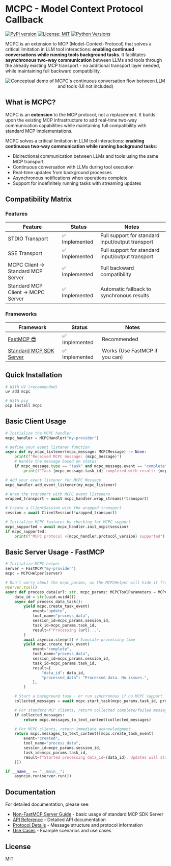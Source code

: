 # MCPC - Model Context Protocol Callback

[![PyPI version](https://badge.fury.io/py/mcpc.svg)](https://badge.fury.io/py/mcpc)
[![License: MIT](https://img.shields.io/badge/License-MIT-yellow.svg)](https://opensource.org/licenses/MIT)
[![Python Versions](https://img.shields.io/pypi/pyversions/mcpc.svg)](https://pypi.org/project/mcpc/)

MCPC is an extension to MCP (Model-Context-Protocol) that solves a critical limitation in LLM tool interactions: **enabling continued conversations while running tools background tasks**. It facilitates **asynchronous two-way communication** between LLMs and tools through the already existing MCP transport - no additional transport layer needed, while maintaining full backward compatibility.

<p align="center">
  <img src="assets/mcpc-demo_540.avif" alt="Conceptual demo of MCPC's continuous conversation flow between LLM and tools (UI not included)">
</p>

## What is MCPC?

MCPC is an **extension** to the MCP protocol, not a replacement. It builds upon the existing MCP infrastructure to add real-time two-way communication capabilities while maintaining full compatibility with standard MCP implementations.

MCPC solves a critical limitation in LLM tool interactions: **enabling continuous two-way communication while running background tasks**:

- Bidirectional communication between LLMs and tools using the same MCP transport
- Continuous conversation with LLMs during tool execution
- Real-time updates from background processes
- Asynchronous notifications when operations complete
- Support for indefinitely running tasks with streaming updates

## Compatibility Matrix

### Features

| Feature                           | Status         | Notes                                            |
| --------------------------------- | -------------- | ------------------------------------------------ |
| STDIO Transport                   | ✅ Implemented | Full support for standard input/output transport |
| SSE Transport                     | ✅ Implemented | Full support for standard input/output transport |
| MCPC Client → Standard MCP Server | ✅ Implemented | Full backward compatibility                      |
| Standard MCP Client → MCPC Server | ✅ Implemented | Automatic fallback to synchronous results        |

### Frameworks

| Framework                                                  | Status         | Notes                          |
| ---------------------------------------------------------- | -------------- | ------------------------------ |
| [FastMCP 😎](#basic-server-usage---fastmcp)                | ✅ Implemented | Recommended                    |
| [Standard MCP SDK Server](docs/standard-mcp-sdk-server.md) | ✅ Implemented | Works (Use FastMCP if you can) |

## Quick Installation

```bash
# With UV (recommended)
uv add mcpc

# With pip
pip install mcpc
```

## Basic Client Usage

```python
# Initialize the MCPC handler
mcpc_handler = MCPCHandler("my-provider")

# Define your event listener function
async def my_mcpc_listener(mcpc_message: MCPCMessage) -> None:
    print(f"Received MCPC message: {mcpc_message}")
    # Handle the message based on status
    if mcpc_message.type == "task" and mcpc_message.event == "complete":
        print(f"Task {mcpc_message.task_id} completed with result: {mcpc_message.result}")

# Add your event listener for MCPC Message
mcpc_handler.add_event_listener(my_mcpc_listener)

# Wrap the transport with MCPC event listeners
wrapped_transport = await mcpc_handler.wrap_streams(*transport)

# Create a ClientSession with the wrapped transport
session = await ClientSession(*wrapped_transport)

# Initialize MCPC features by checking for MCPC support
mcpc_supported = await mcpc_handler.init_mcpc(session)
if mcpc_supported:
    print(f"MCPC protocol v{mcpc_handler.protocol_version} supported")
```

## Basic Server Usage - FastMCP

```python
# Initialize MCPC helper
server = FastMCP("my-provider")
mcpc = MCPCHelper(server)

# Don't worry about the mcpc_params, as the MCPCHelper will hide it from the client
@server.tool()
async def process_data(url: str, mcpc_params: MCPCToolParameters = MCPCToolParameters()) -> List[TextContent]:
    data_id = str(uuid.uuid4())
    async def process_data_task():
        yield mcpc.create_task_event(
            event="update",
            tool_name="process_data",
            session_id=mcpc_params.session_id,
            task_id=mcpc_params.task_id,
            result=f"Processing {url}...",
        )
        await asyncio.sleep(3) # Simulate processing time
        yield mcpc.create_task_event(
            event="complete",
            tool_name="process_data",
            session_id=mcpc_params.session_id,
            task_id=mcpc_params.task_id,
            result={
                "data_id": data_id,
                "processed_data": "Processed data. No issues.",
            },
        )

    # Start a background task - or run synchronous if no MCPC support
    collected_messages = await mcpc.start_task(mcpc_params.task_id, process_data_task)

    # For standard MCP clients, return collected complete/failed messages
    if collected_messages:
        return mcpc.messages_to_text_content(collected_messages)

    # For MCPC clients, return immediate acknowledgment
    return mcpc.messages_to_text_content([mcpc.create_task_event(
        event="created",
        tool_name="process_data",
        session_id=mcpc_params.session_id,
        task_id=mcpc_params.task_id,
        result=f"Started processing data_id={data_id}. Updates will stream in real-time.",
    )])

if __name__ == "__main__":
    asyncio.run(server.run())
```

## Documentation

For detailed documentation, please see:

- [Non-FastMCP Server Guide](docs/standard-mcp-sdk-server.md) - basic usage of standard MCP SDK Server
- [API Reference](docs/api-reference.md) - Detailed API documentation
- [Protocol Details](docs/protocol-details.md) - Message structure and protocol information
- [Use Cases](docs/use-cases.md) - Example scenarios and use cases

## License

MIT

